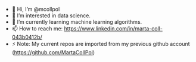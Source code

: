 - 👋 Hi, I’m @mcollpol
- 👀 I’m interested in data science.
- 🌱 I’m currently learning machine learning algorithms.
- 📫 How to reach me: https://www.linkedin.com/in/marta-coll-043b0412b/
- ⚡ Note: My current repos are imported from my previous github account (https://github.com/MartaCollPol)
